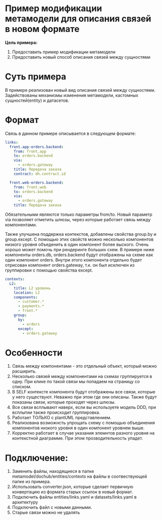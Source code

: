 # Пример модификации метамодели для описания связей в новом формате

**Цель примера:** 
1. Предоставить пример модификации метамодели
2. Предоставить новый способ описания связей между сущностями

# Суть примера
В примере реализован новый вид описания связей между сущностями. Задействованы механизмы изменения метамодели, кастомных сущностей(entity) и датасетов.

# Формат
Связь в данном примере описывается в следующем формате:
```yaml
links:
  front.app-orders.backend:
    from: front.app
    to: orders.backend
    via:
      - orders.gateway
    title: Передача заказа
    contract: dh.contract.id

  front.web-orders.backend:
    from: front.web
    to: orders.backend
    via:
      - orders.gateway
    title: Передача заказа
```
Обязательными являются только параметры from/to. Новый параметр via позволяет отметить шлюзы, через которые работает связь между компонентами.

Также улучшена поддержка контекстов, добавлены свойства group.by и group.except. С помощью этих свойств можно несколько компонентов низкого уровня объеденить в один компонент более выского. Очень хорошо может помочь при рендеринге больших схем. В примере ниже компоненты orders.db, orders.backend будут отображены на схеме как один компонент orders. Внутри этого компонента отдельно будет отрисован компонент orders.gateway, т.к. он был исключен из группировки с помощью свойства except.

```yaml
contexts:
  L2:
    title: L2 уровень
    location: L2
    components:
      - customer.*
      - payments.*
      - front.*
    group:
      by:
        - orders
      except:
        - orders.gateway

```

# Особенности
1. Связь между компонентами - это отдельный объект, который можно расширить.
2. Несколько связей между компонентами на схемах группируется в одну. При клике по такой связи мы попадаем на страницу со списком.
3. В SELF контексте компонента будут отображены все связи, которые у него существуют. Неважно при этом где они описаны. Также будут показаны связи, которые проходят через шлюзы. 
4. Все связи всплывают наверх, если вы используете модель DDD, при всплытии также происходит группировка.
5. Работает ТОЛЬКО с plantUML представлением.
6. Реализована возможнсть упрощать схему с помощью объединения компонентов низкого уровня в один компонент уровнем выше.
7. Корректно работает в случае указания элемнтов разного уровня на контекстной диаграмме. При этом прозводительность упадет.

# Подключение:
1. Заменить файлы, находящиеся в папке metamodel/dochub/entities/contexts на файлы в соотвествующей папке из примера.
2. Использовать converter.json, которые сделает первичную конвертацию из формата старых ссылок в новый формат.
3. Подключить файлы entities/links.yaml и datasets/links.yaml в архитектуру
4. Подключить файл с новыми данными.
5. Старые связи можно не удалять

